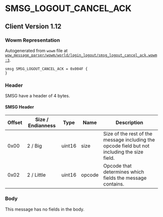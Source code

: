 # SMSG_LOGOUT_CANCEL_ACK

## Client Version 1.12

### Wowm Representation

Autogenerated from `wowm` file at [`wow_message_parser/wowm/world/login_logout/smsg_logout_cancel_ack.wowm:3`](https://github.com/gtker/wow_messages/tree/main/wow_message_parser/wowm/world/login_logout/smsg_logout_cancel_ack.wowm#L3).
```rust,ignore
smsg SMSG_LOGOUT_CANCEL_ACK = 0x004F {
}
```
### Header

SMSG have a header of 4 bytes.

#### SMSG Header

| Offset | Size / Endianness | Type   | Name   | Description |
| ------ | ----------------- | ------ | ------ | ----------- |
| 0x00   | 2 / Big           | uint16 | size   | Size of the rest of the message including the opcode field but not including the size field.|
| 0x02   | 2 / Little        | uint16 | opcode | Opcode that determines which fields the message contains.|

### Body

This message has no fields in the body.

